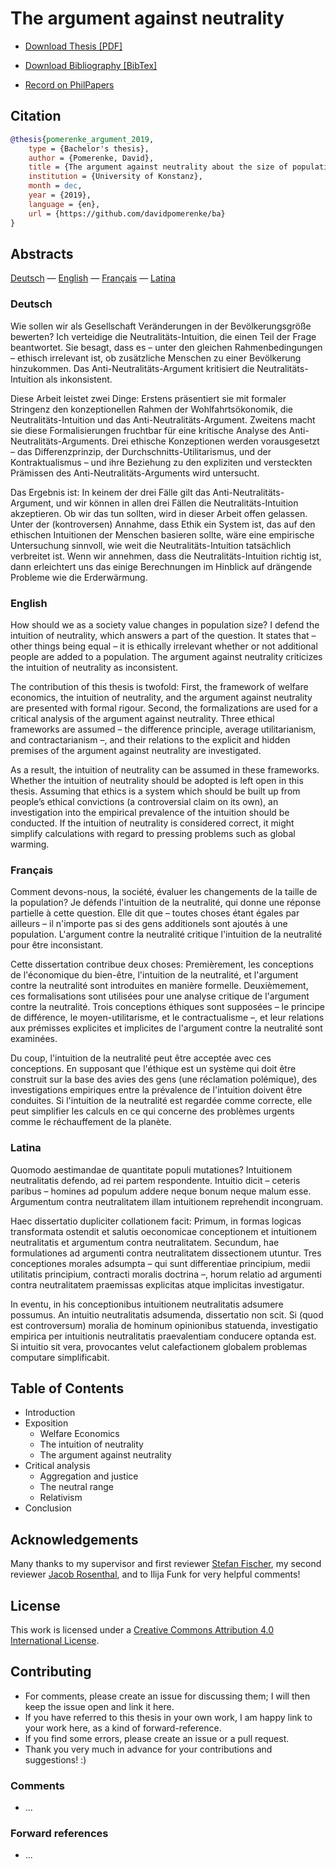# The argument against neutrality

- [Download Thesis [PDF]](https://github.com/davidpomerenke/ba/raw/master/thesis.pdf)

- [Download Bibliography [BibTex]](https://raw.githubusercontent.com/davidpomerenke/ba/master/bibliography.bib)

- [Record on PhilPapers](https://philpapers.org/rec/POMTAA-5)

## Citation

```bibtex
@thesis{pomerenke_argument_2019,
	type = {Bachelor's thesis},
	author = {Pomerenke, David},
	title = {The argument against neutrality about the size of population},
	institution = {University of Konstanz},
	month = dec,
	year = {2019},
	language = {en},
	url = {https://github.com/davidpomerenke/ba}
}
```

## Abstracts

[Deutsch](#deutsch) — [English](#english) — [Français](#fran%c3%a7ais) — [Latina](#latina)

### Deutsch

Wie sollen wir als Gesellschaft Veränderungen in der Bevölkerungsgröße bewerten? Ich verteidige die Neutralitäts-Intuition, die einen Teil der Frage beantwortet. Sie besagt, dass es – unter den gleichen Rahmenbedingungen – ethisch irrelevant ist, ob zusätzliche Menschen zu einer Bevölkerung hinzukommen. Das Anti-Neutralitäts-Argument kritisiert die Neutralitäts-Intuition als inkonsistent.

Diese Arbeit leistet zwei Dinge: Erstens präsentiert sie mit formaler Stringenz den konzeptionellen Rahmen der Wohlfahrtsökonomik, die Neutralitäts-Intuition und das Anti-Neutralitäts-Argument. Zweitens macht sie diese Formalisierungen fruchtbar für eine kritische Analyse des Anti-Neutralitäts-Arguments. Drei ethische Konzeptionen werden vorausgesetzt – das Differenzprinzip, der Durchschnitts-Utilitarismus, und der Kontraktualismus – und ihre Beziehung zu den expliziten und versteckten Prämissen des Anti-Neutralitäts-Arguments wird untersucht.

Das Ergebnis ist: In keinem der drei Fälle gilt das Anti-Neutralitäts-Argument, und wir können in allen drei Fällen die Neutralitäts-Intuition akzeptieren. Ob wir das tun sollten, wird in dieser Arbeit offen gelassen. Unter der (kontroversen) Annahme, dass Ethik ein System ist, das auf den ethischen Intuitionen der Menschen basieren sollte, wäre eine empirische Untersuchung sinnvoll, wie weit die Neutralitäts-Intuition tatsächlich verbreitet ist. Wenn wir annehmen, dass die Neutralitäts-Intuition richtig ist, dann erleichtert uns das einige Berechnungen im Hinblick auf drängende Probleme wie die Erderwärmung.

### English

How should we as a society value changes in population size? I defend the intuition of neutrality, which answers a part of the question. It states that – other things being equal – it is ethically irrelevant whether or not additional people are added to a population. The argument against neutrality criticizes the intuition of neutrality as inconsistent.

The contribution of this thesis is twofold: First, the framework of welfare economics, the intuition of neutrality, and the argument against neutrality are presented with formal rigour. Second, the formalizations are used for a critical analysis of the argument against neutrality. Three ethical frameworks are assumed – the difference principle, average utilitarianism, and contractarianism –, and their relations to the explicit and hidden premises of the argument against neutrality are investigated.

As a result, the intuition of neutrality can be assumed in these frameworks. Whether the intuition of neutrality should be adopted is left open in this thesis. Assuming that ethics is a system which should be built up from people’s ethical convictions (a controversial claim on its own), an investigation into the empirical prevalence of the intuition should be conducted. If the intuition of neutrality is considered correct, it might simplify calculations with regard to pressing problems such as global warming.

### Français

Comment devons-nous, la société, évaluer les changements de la taille de la population? Je défends l'intuition de la neutralité, qui donne une réponse partielle à cette question. Elle dit que – toutes choses étant égales par ailleurs – il n'importe pas si des gens additionels sont ajoutés à une population. L'argument contre la neutralité critique l'intuition de la neutralité pour être inconsistant.

Cette dissertation contribue deux choses: Premièrement, les conceptions de l'économique du bien-être, l'intuition de la neutralité, et l'argument contre la neutralité sont introduites en manière formelle. Deuxièmement, ces formalisations sont utilisées pour une analyse critique de l'argument contre la neutralité. Trois conceptions éthiques sont supposées – le principe de différence, le moyen-utilitarisme, et le contractualisme –, et leur relations aux prémisses explicites et implicites de l'argument contre la neutralité sont examinées.

Du coup, l'intuition de la neutralité peut être acceptée avec ces conceptions. En supposant que l'éthique est un système qui doit être construit sur la base des avies des gens (une réclamation polémique), des investigations empiriques entre la prévalence de l'intuition doivent être conduites. Si l'intuition de la neutralité est regardée comme correcte, elle peut simplifier les calculs en ce qui concerne des problèmes urgents comme le réchauffement de la planète.

### Latina

Quomodo aestimandae de quantitate populi mutationes? Intuitionem neutralitatis defendo, ad rei partem respondente. Intuitio dicit – ceteris paribus – homines ad populum addere neque bonum neque malum esse. Argumentum contra neutralitatem illam intuitionem reprehendit incongruam.

Haec dissertatio dupliciter collationem facit: Primum, in formas logicas transformata ostendit et salutis oeconomicae conceptionem et intuitionem neutralitatis et argumentum contra neutralitatem. Secundum, hae formulationes ad argumenti contra neutralitatem dissectionem utuntur. Tres conceptiones morales adsumpta – qui sunt differentiae principium, medii utilitatis principium, contracti moralis doctrina –, horum relatio ad argumenti contra neutralitatem praemissas explicitas atque implicitas investigatur.

In eventu, in his conceptionibus intuitionem neutralitatis adsumere possumus. An intuitio neutralitatis adsumenda, dissertatio non scit. Si (quod est controversum) moralia de hominum opinionibus statuenda, investigatio empirica per intuitionis neutralitatis praevalentiam conducere optanda est. Si intuitio sit vera, provocantes velut calefactionem globalem problemas computare simplificabit.

## Table of Contents

- Introduction
- Exposition
  - Welfare Economics
  - The intuition of neutrality
  - The argument against neutrality
- Critical analysis
  - Aggregation and justice
  - The neutral range
  - Relativism
- Conclusion

## Acknowledgements

Many thanks to my supervisor and first reviewer [Stefan Fischer](https://philosofischer.com), my second reviewer [Jacob Rosenthal](https://www.philosophie.uni-konstanz.de/en/professorship-of-practical-philosophy/jacob-rosenthal/), and to Ilija Funk for very helpful comments!

## License

This work is licensed under a [Creative Commons Attribution 4.0 International License](http://creativecommons.org/licenses/by/4.0/).

## Contributing

- For comments, please create an issue for discussing them; I will then keep the issue open and link it here. 
- If you have referred to this thesis in your own work, I am happy link to your work here, as a kind of forward-reference. 
- If you find some errors, please create an issue or a pull request.
- Thank you very much in advance for your contributions and suggestions! :)

### Comments

- ...

### Forward references

- ...
